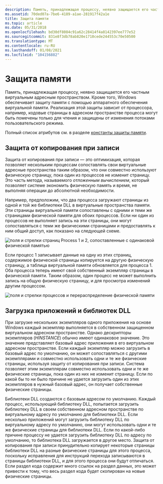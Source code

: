 ```yaml
---
description: Память, принадлежащая процессу, неявно защищается его частным виртуальным адресным пространством.
ms.assetid: 70ded07a-7be6-4189-a1ae-281917f42a1e
title: Защита памяти
ms.topic: article
ms.date: 05/31/2018
ms.openlocfilehash: bd30df8084c91a62c28414f4a8142397ee777e52
ms.sourcegitcommit: 831e8f3db78ab820e1710cede244553c70e50500
ms.translationtype: MT
ms.contentlocale: ru-RU
ms.lasthandoff: 01/08/2021
ms.locfileid: "104156882"
---
```

# <a name="memory-protection"></a>Защита памяти

Память, принадлежащая процессу, неявно защищается его частным виртуальным адресным пространством. Кроме того, Windows обеспечивает защиту памяти с помощью аппаратного обеспечения виртуальной памяти. Реализация этой защиты зависит от процессора, например, кодовые страницы в адресном пространстве процесса могут быть помечены только для чтения и защищены от изменения потоками пользовательского режима.

Полный список атрибутов см. в разделе [константы защиты памяти](memory-protection-constants.md).

## <a name="copy-on-write-protection"></a>Защита от копирования при записи

Защита от копирования при записи — это оптимизация, которая позволяет нескольким процессам сопоставлять свои виртуальные адресные пространства таким образом, что они совместно используют физическую страницу, пока один из процессов не изменит страницу. Это часть метода, называемого *отложенным вычислением*, который позволяет системе экономить физическую память и время, не выполняя операции до абсолютной необходимости.

Например, предположим, что два процесса загружают страницы из одной и той же библиотеки DLL в виртуальные пространства памяти. Эти страницы виртуальной памяти сопоставлены с одними и теми же страницами физической памяти для обоих процессов. Если ни один из процессов не выполняет запись на эти страницы, они могут сопоставляться с теми же физическими страницами и предоставлять к ним общий доступ, как показано на следующей схеме.

![поля и стрелки страниц Process 1 и 2, сопоставленные с одинаковой физической памятью](images/mem1.png)

Если процесс 1 записывает данные на одну из этих страниц, содержимое физической страницы копируется на другую физическую страницу, а таблица виртуальной памяти обновляется для процесса 1. Оба процесса теперь имеют свой собственный экземпляр страницы в физической памяти. Таким образом, один процесс не может выполнить запись на общую физическую страницу, и для просмотра изменений другим процессом.

![поля и стрелки процессов и перераспределение физической памяти](images/mem2.png)

## <a name="loading-applications-and-dlls"></a>Загрузка приложений и библиотек DLL

При загрузке нескольких экземпляров одного приложения на основе Windows каждый экземпляр выполняется в собственном защищенном виртуальном адресном пространстве. Однако дескрипторы экземпляров (*HINSTANCE*) обычно имеют одинаковое значение. Это значение представляет базовый адрес приложения в его виртуальном адресном пространстве. Если каждый экземпляр можно загрузить в базовый адрес по умолчанию, он может сопоставляться с другими экземплярами и совместно использовать одни и те же физические страницы, используя защиту от копирования при записи. Система позволяет этим экземплярам совместно использовать одни и те же физические страницы, пока один из них не изменит страницу. Если по какой бы то ни было причине не удается загрузить один из этих экземпляров в нужный базовый адрес, он получает собственные физические страницы.

Библиотеки DLL создаются с базовым адресом по умолчанию. Каждый процесс, использующий библиотеку DLL, попытается загрузить библиотеку DLL в своем собственном адресном пространстве по виртуальному адресу по умолчанию для библиотеки DLL. Если несколько приложений могут загрузить библиотеку DLL по виртуальному адресу по умолчанию, они могут использовать одни и те же физические страницы для библиотеки DLL. Если по какой-либо причине процессу не удается загрузить библиотеку DLL по адресу по умолчанию, то библиотека DLL загружается в другое место. Защита от копирования при записи принудительно копирует некоторые страницы библиотеки DLL на разные физические страницы для этого процесса, поскольку исправления для инструкций перехода записываются в страницы библиотеки DLL, и для этого процесса они будут отличаться. Если раздел кода содержит много ссылок на раздел данных, это может привести к тому, что весь раздел кода будет скопирован на новые физические страницы.

 

 



